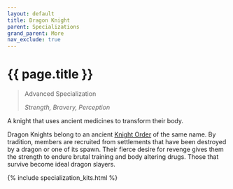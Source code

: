 ```yaml
---
layout: default
title: Dragon Knight
parent: Specializations
grand_parent: More
nav_exclude: true
---
```


# {{ page.title }}

> Advanced Specialization
>
> _Strength, Bravery, Perception_

A knight that uses ancient medicines to transform their body.

Dragon Knights belong to an ancient [Knight Order](../the_world.html#the-knight-orders) of the same name. By tradition, members are recruited from settlements that have been destroyed by a dragon or one of its spawn. Their fierce desire for revenge gives them the strength to endure brutal training and body altering drugs. Those that survive become ideal dragon slayers.

{% include specialization_kits.html %}
